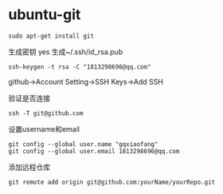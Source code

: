 # ubuntu-git

```
sudo apt-get install git
```

生成密钥  yes       生成~/.ssh/id_rsa.pub

```
ssh-keygen -t rsa -C "1813298696@qq.com"
```

github->Account Setting->SSH Keys->Add SSH

验证是否连接

```
ssh -T git@github.com
```

设置username和email 

```
git config --global user.name "gqxiaofang"
git config --global user.email 1813298696@qq.com
```

添加远程仓库

```
git remote add origin git@github.com:yourName/yourRepo.git
```

